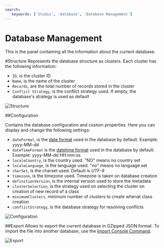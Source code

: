 ```yaml
---
search:
   keywords: ['Studio', 'database', 'Database Management']
---
```


# Database Management
This is the panel containing all the information about the current database.

#Structure
Represents the database structure as clusters. Each cluster has the following information:
- `ID`, is the cluster ID
- `Name`, is the name of the cluster
- `Records`, are the total number of records stored in the cluster
- `Conflict Strategy`, is the conflict strategy used. If empty, the database's strategy is used as default

![Structure](images/structure.png)

##Configuration

Contains the database configuration and custom properties. Here you can display and change the following settings:
- `dateFormat`, is the [date format](Managing-Dates.md) used in the database by default. Example: yyyy-MM-dd
- `dateTimeFormat` is the [datetime format](Managing-Dates.md) used in the database by default. Example: yyyy-MM-dd HH:mm:ss
- `localeCountry`, is the country used. "NO" means no country set
- `localeLanguage`, is the language used. "no" means no language set
- `charSet`,	is the charset used. Default is *UTF-8*
- `timezone`, is the timezone used. Timezone is taken on database creation
- `definitionVersion`, is the internal version used to store the metadata	
- `clusterSelection`, is the strategy used on selecting the cluster on creation of new record of a class
- `minimumClusters`, minimum number of clusters to create whenat class creation
- `conflictStrategy`, is the database strategy for resolving conflicts

![Configuration](images/configuration.png)

##Export
Allows to export the current database in GZipped JSON format. To import the file into another database, use the [Import Console Command](Console-Command-Import.md).

![Export](images/import-export.png)

